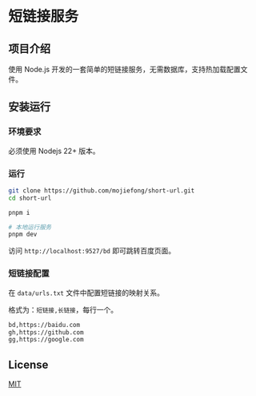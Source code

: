 # 短链接服务

## 项目介绍

使用 Node.js 开发的一套简单的短链接服务，无需数据库，支持热加载配置文件。

## 安装运行

### 环境要求

必须使用 Nodejs 22+ 版本。

### 运行

```bash
git clone https://github.com/mojiefong/short-url.git
cd short-url

pnpm i

# 本地运行服务
pnpm dev
```

访问 `http://localhost:9527/bd` 即可跳转百度页面。

### 短链接配置

在 `data/urls.txt` 文件中配置短链接的映射关系。

格式为：`短链接,长链接`，每行一个。

```txt
bd,https://baidu.com
gh,https://github.com
gg,https://google.com
```

## License

[MIT](https://github.com/mojiefong/short-url/blob/main/LICENSE)
